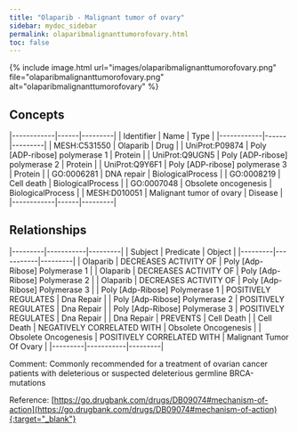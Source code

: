 ```yaml
---
title: "Olaparib - Malignant tumor of ovary"
sidebar: mydoc_sidebar
permalink: olaparibmalignanttumorofovary.html
toc: false 
---
```


{% include image.html url="images/olaparibmalignanttumorofovary.png" file="olaparibmalignanttumorofovary.png" alt="olaparibmalignanttumorofovary" %}

## Concepts

|------------|------|---------|
| Identifier | Name | Type    |
|------------|------|---------|
| MESH:C531550 | Olaparib | Drug |
| UniProt:P09874 | Poly [ADP-ribose] polymerase 1 | Protein |
| UniProt:Q9UGN5 | Poly [ADP-ribose] polymerase 2 | Protein |
| UniProt:Q9Y6F1 | Poly [ADP-ribose] polymerase 3 | Protein |
| GO:0006281 | DNA repair | BiologicalProcess |
| GO:0008219 | Cell death | BiologicalProcess |
| GO:0007048 | Obsolete oncogenesis | BiologicalProcess |
| MESH:D010051 | Malignant tumor of ovary | Disease |
|------------|------|---------|

## Relationships

|---------|-----------|---------|
| Subject | Predicate | Object  |
|---------|-----------|---------|
| Olaparib | DECREASES ACTIVITY OF | Poly [Adp-Ribose] Polymerase 1 |
| Olaparib | DECREASES ACTIVITY OF | Poly [Adp-Ribose] Polymerase 2 |
| Olaparib | DECREASES ACTIVITY OF | Poly [Adp-Ribose] Polymerase 3 |
| Poly [Adp-Ribose] Polymerase 1 | POSITIVELY REGULATES | Dna Repair |
| Poly [Adp-Ribose] Polymerase 2 | POSITIVELY REGULATES | Dna Repair |
| Poly [Adp-Ribose] Polymerase 3 | POSITIVELY REGULATES | Dna Repair |
| Dna Repair | PREVENTS | Cell Death |
| Cell Death | NEGATIVELY CORRELATED WITH | Obsolete Oncogenesis |
| Obsolete Oncogenesis | POSITIVELY CORRELATED WITH | Malignant Tumor Of Ovary |
|---------|-----------|---------|

Comment: Commonly recommended for a treatment of ovarian cancer patients with deleterious or suspected deleterious germline BRCA-mutations

Reference: [https://go.drugbank.com/drugs/DB09074#mechanism-of-action](https://go.drugbank.com/drugs/DB09074#mechanism-of-action){:target="_blank"}